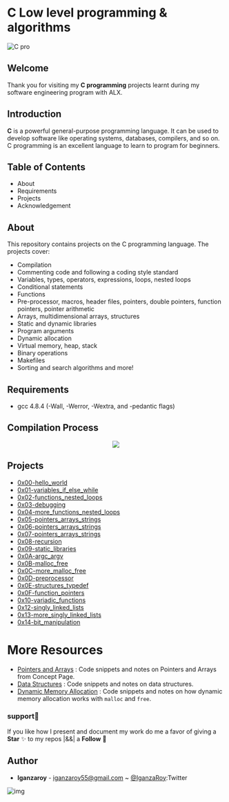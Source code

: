 # C Low level programming & algorithms


![C pro](https://www.pragimtech.com/wp-content/uploads/2020/03/c-tutorial-for-beginners.png)

## Welcome 
Thank you for visiting my **C programming** projects learnt during my software engineering program with ALX. 
## Introduction
**C** is a powerful general-purpose programming language. It can be used to develop software like operating systems, databases, compilers, and so on.
C programming is an excellent language to learn to program for beginners.

## Table of Contents
- About
- Requirements
- Projects
- Acknowledgement

## About
This repository contains projects on the C programming language. The projects cover:

- Compilation
- Commenting code and following a coding style standard
- Variables, types, operators, expressions, loops, nested loops
- Conditional statements
- Functions
- Pre-processor, macros, header files, pointers, double pointers, function pointers, pointer arithmetic
- Arrays, multidimensional arrays, structures
- Static and dynamic libraries
- Program arguments
- Dynamic allocation
- Virtual memory, heap, stack
- Binary operations
- Makefiles
- Sorting and search algorithms and more!

## Requirements
- gcc 4.8.4 (-Wall, -Werror, -Wextra, and -pedantic flags)

## Compilation Process
<p align="center">
  <img src="https://i.postimg.cc/rprHShJ1/C-compilation-process.gif" />
</p>

## Projects
- <a href="0x00-hello_world/">0x00-hello_world</a>
- <a href="0x01-variables_if_else_while">0x01-variables_if_else_while</a>
- <a href="0x02-functions_nested_loops">0x02-functions_nested_loops</a>
- <a href="0x03-debugging">0x03-debugging</a>
- <a href="0x04-more_functions_nested_loops">0x04-more_functions_nested_loops</a>
- <a href="0x05-pointers_arrays_strings">0x05-pointers_arrays_strings</a>
- <a href="0x06-pointers_arrays_strings">0x06-pointers_arrays_strings</a>
- <a href="0x07-pointers_arrays_strings">0x07-pointers_arrays_strings</a>
- <a href="0x08-recursion">0x08-recursion</a>
- <a href="0x09-static_libraries">0x09-static_libraries</a>
<a href=""></a>
- <a href="0x0A-argc_argv">0x0A-argc_argv</a>
- <a href="0x0B-malloc_free">0x0B-malloc_free</a>
- <a href="0x0C-more_malloc_free">0x0C-more_malloc_free</a>
- <a href="0x0D-preprocessor">0x0D-preprocessor</a>
- <a href="0x0E-structures_typedef">0x0E-structures_typedef</a>
- <a href="0x0F-function_pointers">0x0F-function_pointers</a>
- <a href="0x10-variadic_functions">0x10-variadic_functions</a>
- <a href="0x12-singly_linked_lists">0x12-singly_linked_lists</a>
- <a href="0x13-more_singly_linked_lists">0x13-more_singly_linked_lists</a>
- <a href="0x14-bit_manipulation">0x14-bit_manipulation</a>
<a href=""></a>
<a href=""></a>
<a href=""></a>
 
# More Resources

- [Pointers and Arrays]([./PointerArrays](https://www.tutorialspoint.com/cprogramming/c_pointers.htm)) : Code snippets and notes on Pointers and Arrays from Concept Page.
- [Data Structures]([./DataStructures](https://www.geeksforgeeks.org/data-structures/)) : Code snippets and notes on data structures.
- [Dynamic Memory Allocation]([./dynamic_memory_alloc](https://www.geeksforgeeks.org/dynamic-memory-allocation-in-c-using-malloc-calloc-free-and-realloc/)) : Code snippets and notes on how dynamic memory allocation works with `malloc` and `free`.


### support:tada:
If you like how I present and document my work  do me a favor of giving a **Star** :sparkles: to my repos  |&&| a **Follow**  :busts_in_silhouette:

## Author
- **Iganzaroy** - [iganzaroy55@gmail.com](https://github.com/Iganza-roy) ~ [@IganzaRoy](https://twitter.com/IganzaRoy):Twitter


![img](https://assets.imaginablefutures.com/media/images/ALX_Logo.max-200x150.png)
